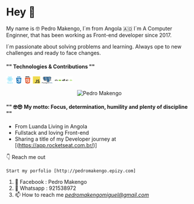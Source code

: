# Hey 👋
My name is 🤓 Pedro Makengo, I´m from Angola 🇦🇴  I´m A Computer Enginner, that has been working as Front-end developer since 2017. 

I´m passionate about solving problems and learning. Always ope to new challenges and ready to face changes.

#### "" Technologies & Contributions ""
<p align="left">
<img src="https://raw.githubusercontent.com/devicons/devicon/master/icons/react/react-original-wordmark.svg" alt="react" width="20" height="20"/>
<img src="https://raw.githubusercontent.com/devicons/devicon/master/icons/css3/css3-plain-wordmark.svg" alt="css3"  width="20" height="20"/>
<img src="https://raw.githubusercontent.com/devicons/devicon/master/icons/html5/html5-original-wordmark.svg" alt="html5"  width="20" height="20"/>
<img src="https://raw.githubusercontent.com/devicons/devicon/master/icons/javascript/javascript-original.svg" alt="javascript" width="20" height="20"/>
<img src="https://raw.githubusercontent.com/devicons/devicon/master/icons/postgresql/postgresql-original-wordmark.svg" alt="postgresql" width="30" height="20"/>
<img src="https://raw.githubusercontent.com/devicons/devicon/master/icons/nodejs/nodejs-original-wordmark.svg" alt="nodejs" width="50" height="20"/></p>
<p align="center">
<img src="https://github-readme-stats.vercel.app/api?username=PedroMakengo&show_icons=true" width="1000" alt="Pedro Makengo"/> 
</p>

#### "" 🤓😎 My motto: Focus, determination, humility and plenty of discipline ""

 - From Luanda Living in Angola
 - Fullstack and loving Front-end 
 - Sharing a title of my Developer journey at [(https://app.rocketseat.com.br/)]
 

👇 Reach me out 

    Start my porfolio [http://pedromakengo.epizy.com]

 1. 💬 Facebook : Pedro Makengo
 2. 💬 Whatsapp : 921538972
 3. 📫 How to reach me *pedromakengomiguel@gmail.com*
